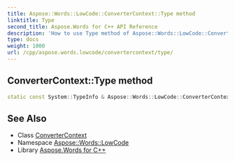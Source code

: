 ```yaml
---
title: Aspose::Words::LowCode::ConverterContext::Type method
linktitle: Type
second_title: Aspose.Words for C++ API Reference
description: 'How to use Type method of Aspose::Words::LowCode::ConverterContext class in C++.'
type: docs
weight: 1000
url: /cpp/aspose.words.lowcode/convertercontext/type/
---
```

## ConverterContext::Type method




```cpp
static const System::TypeInfo & Aspose::Words::LowCode::ConverterContext::Type()
```

## See Also

* Class [ConverterContext](../)
* Namespace [Aspose::Words::LowCode](../../)
* Library [Aspose.Words for C++](../../../)
